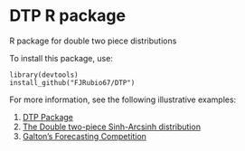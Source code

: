 # DTP R package

R package for double two piece distributions

To install this package, use:

```
library(devtools)
install_github("FJRubio67/DTP")
```

For more information, see the following illustrative examples:

1. [DTP Package](https://rpubs.com/FJRubio/DTP)
2. [The Double two-piece Sinh-Arcsinh distribution](https://rpubs.com/FJRubio/DTPSAS)
3. [Galton’s Forecasting Competition](https://rpubs.com/FJRubio/Galton)
